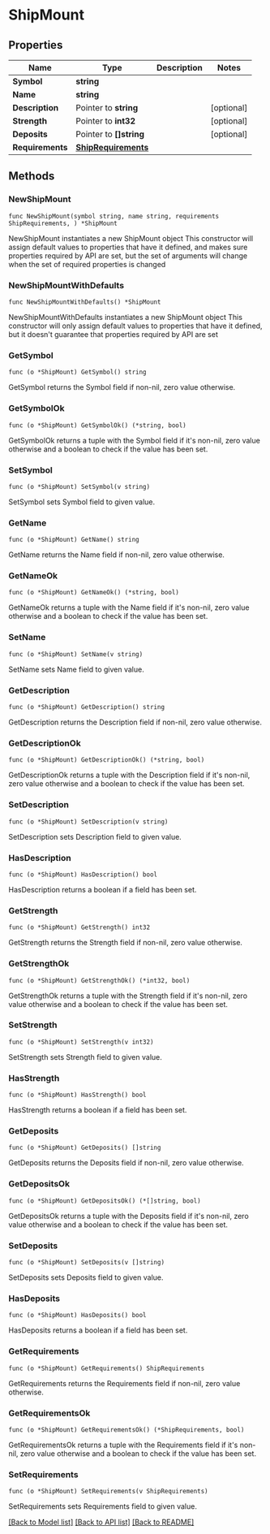 # ShipMount

## Properties

Name | Type | Description | Notes
------------ | ------------- | ------------- | -------------
**Symbol** | **string** |  | 
**Name** | **string** |  | 
**Description** | Pointer to **string** |  | [optional] 
**Strength** | Pointer to **int32** |  | [optional] 
**Deposits** | Pointer to **[]string** |  | [optional] 
**Requirements** | [**ShipRequirements**](ShipRequirements.md) |  | 

## Methods

### NewShipMount

`func NewShipMount(symbol string, name string, requirements ShipRequirements, ) *ShipMount`

NewShipMount instantiates a new ShipMount object
This constructor will assign default values to properties that have it defined,
and makes sure properties required by API are set, but the set of arguments
will change when the set of required properties is changed

### NewShipMountWithDefaults

`func NewShipMountWithDefaults() *ShipMount`

NewShipMountWithDefaults instantiates a new ShipMount object
This constructor will only assign default values to properties that have it defined,
but it doesn't guarantee that properties required by API are set

### GetSymbol

`func (o *ShipMount) GetSymbol() string`

GetSymbol returns the Symbol field if non-nil, zero value otherwise.

### GetSymbolOk

`func (o *ShipMount) GetSymbolOk() (*string, bool)`

GetSymbolOk returns a tuple with the Symbol field if it's non-nil, zero value otherwise
and a boolean to check if the value has been set.

### SetSymbol

`func (o *ShipMount) SetSymbol(v string)`

SetSymbol sets Symbol field to given value.


### GetName

`func (o *ShipMount) GetName() string`

GetName returns the Name field if non-nil, zero value otherwise.

### GetNameOk

`func (o *ShipMount) GetNameOk() (*string, bool)`

GetNameOk returns a tuple with the Name field if it's non-nil, zero value otherwise
and a boolean to check if the value has been set.

### SetName

`func (o *ShipMount) SetName(v string)`

SetName sets Name field to given value.


### GetDescription

`func (o *ShipMount) GetDescription() string`

GetDescription returns the Description field if non-nil, zero value otherwise.

### GetDescriptionOk

`func (o *ShipMount) GetDescriptionOk() (*string, bool)`

GetDescriptionOk returns a tuple with the Description field if it's non-nil, zero value otherwise
and a boolean to check if the value has been set.

### SetDescription

`func (o *ShipMount) SetDescription(v string)`

SetDescription sets Description field to given value.

### HasDescription

`func (o *ShipMount) HasDescription() bool`

HasDescription returns a boolean if a field has been set.

### GetStrength

`func (o *ShipMount) GetStrength() int32`

GetStrength returns the Strength field if non-nil, zero value otherwise.

### GetStrengthOk

`func (o *ShipMount) GetStrengthOk() (*int32, bool)`

GetStrengthOk returns a tuple with the Strength field if it's non-nil, zero value otherwise
and a boolean to check if the value has been set.

### SetStrength

`func (o *ShipMount) SetStrength(v int32)`

SetStrength sets Strength field to given value.

### HasStrength

`func (o *ShipMount) HasStrength() bool`

HasStrength returns a boolean if a field has been set.

### GetDeposits

`func (o *ShipMount) GetDeposits() []string`

GetDeposits returns the Deposits field if non-nil, zero value otherwise.

### GetDepositsOk

`func (o *ShipMount) GetDepositsOk() (*[]string, bool)`

GetDepositsOk returns a tuple with the Deposits field if it's non-nil, zero value otherwise
and a boolean to check if the value has been set.

### SetDeposits

`func (o *ShipMount) SetDeposits(v []string)`

SetDeposits sets Deposits field to given value.

### HasDeposits

`func (o *ShipMount) HasDeposits() bool`

HasDeposits returns a boolean if a field has been set.

### GetRequirements

`func (o *ShipMount) GetRequirements() ShipRequirements`

GetRequirements returns the Requirements field if non-nil, zero value otherwise.

### GetRequirementsOk

`func (o *ShipMount) GetRequirementsOk() (*ShipRequirements, bool)`

GetRequirementsOk returns a tuple with the Requirements field if it's non-nil, zero value otherwise
and a boolean to check if the value has been set.

### SetRequirements

`func (o *ShipMount) SetRequirements(v ShipRequirements)`

SetRequirements sets Requirements field to given value.



[[Back to Model list]](../README.md#documentation-for-models) [[Back to API list]](../README.md#documentation-for-api-endpoints) [[Back to README]](../README.md)


